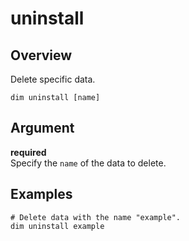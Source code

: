 # uninstall

## Overview

Delete specific data.

```bush
dim uninstall [name]
```

## Argument

**required**\
Specify the `name` of the data to delete.

## Examples

```bush
# Delete data with the name "example".
dim uninstall example
```
